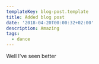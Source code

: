 ```yaml
---
templateKey: blog-post.template
title: Added blog post
date: '2018-04-20T00:00:32+02:00'
description: Amazing
tags:
  - dance
---
```

Well I've seen better
